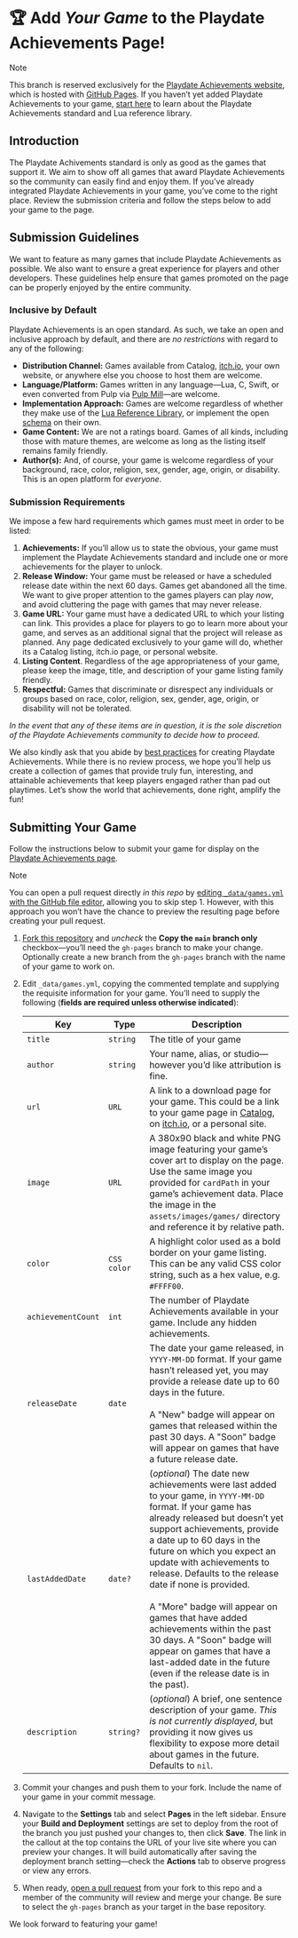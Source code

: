 # 🏆 Add _Your Game_ to the Playdate Achievements Page!

> [!NOTE]
> This branch is reserved exclusively for the [Playdate Achievements website](https://playdatesquad.github.io/pd-achievements/), which is hosted with [GitHub Pages](https://pages.github.com). If you haven’t yet added Playdate Achievements to your game, [start here](https://github.com/PlaydateSquad/pd-achievements) to learn about the Playdate Achievements standard and Lua reference library.

## Introduction

The Playdate Achivements standard is only as good as the games that support it. We aim to show off all games that award Playdate Achievements so the community can easily find and enjoy them. If you’ve already integrated Playdate Achievements in your game, you’ve come to the right place. Review the submission criteria and follow the steps below to add your game to the page.

## Submission Guidelines

We want to feature as many games that include Playdate Achievements as possible. We also want to ensure a great experience for players and other developers. These guidelines help ensure that games promoted on the page can be properly enjoyed by the entire community.

### Inclusive by Default

Playdate Achievements is an open standard. As such, we take an open and inclusive approach by default, and there are _no restrictions_ with regard to any of the following:

- **Distribution Channel:** Games available from Catalog, [itch.io](itch.io), your own website, or anywhere else you choose to host them are welcome.
- **Language/Platform:** Games written in any language—Lua, C, Swift, or even converted from Pulp via [Pulp Mill](https://github.com/nstbayless/pulp-to-lua)—are welcome.
- **Implementation Approach:** Games are welcome regardless of whether they make use of the [Lua Reference Library](https://github.com/PlaydateSquad/pd-achievements/blob/main/README.md#documentation), or implement the open [schema](https://github.com/PlaydateSquad/pd-achievements/blob/main/achievements.schema.json) on their own.
- **Game Content:** We are not a ratings board. Games of all kinds, including those with mature themes, are welcome as long as the listing itself remains family friendly.
- **Author(s):** And, of course, your game is welcome regardless of your background, race, color, religion, sex, gender, age, origin, or disability. This is an open platform for _everyone_.

### Submission Requirements

We impose a few hard requirements which games must meet in order to be listed:

1. **Achievements:** If you’ll allow us to state the obvious, your game must implement the Playdate Achievements standard and include one or more achievements for the player to unlock.
2. **Release Window:** Your game must be released or have a scheduled release date within the next 60 days. Games get abandoned all the time. We want to give proper attention to the games players can play _now_, and avoid cluttering the page with games that may never release.
3. **Game URL:** Your game must have a dedicated URL to which your listing can link. This provides a place for players to go to learn more about your game, and serves as an additional signal that the project will release as planned. Any page dedicated exclusively to your game will do, whether its a Catalog listing, itch.io page, or personal website.
4. **Listing Content**. Regardless of the age appropriateness of your game, please keep the image, title, and description of your game listing family friendly.
5. **Respectful:** Games that discriminate or disrespect any individuals or groups based on race, color, religion, sex, gender, age, origin, or disability will not be tolerated.

_In the event that any of these items are in question, it is the sole discretion of the Playdate Achievements community to decide how to proceed._

We also kindly ask that you abide by [best practices](https://gurtt.dev/trophy-case/dev) for creating Playdate Achievements. While there is no review process, we hope you’ll help us create a collection of games that provide truly fun, interesting, and attainable achievements that keep players engaged rather than pad out playtimes. Let’s show the world that achievements, done right, amplify the fun!

## Submitting Your Game

Follow the instructions below to submit your game for display on the [Playdate Achievements page](https://playdatesquad.github.io/pd-achievements/).

> [!NOTE]
> You can open a pull request directly _in this repo_ by [editing `_data/games.yml` with the GitHub file editor](https://github.com/PlaydateSquad/pd-achievements/edit/gh-pages/_data/games.yml), allowing you to skip step 1. However, with this approach you won’t have the chance to preview the resulting page before creating your pull request.

1. [Fork this repository](https://github.com/PlaydateSquad/pd-achievements/fork) and _uncheck_ the **Copy the `main` branch only** checkbox—you’ll need the `gh-pages` branch to make your change. Optionally create a new branch from the `gh-pages` branch with the name of your game to work on.

2. Edit `_data/games.yml`, copying the commented template and supplying the requisite information for your game. You’ll need to supply the following (**fields are required unless otherwise indicated**):

   | Key                | Type        | Description                                                                                                                                                                                                                                                                                                                                                                                                                                                                                                                                               |
   | ------------------ | ----------- | --------------------------------------------------------------------------------------------------------------------------------------------------------------------------------------------------------------------------------------------------------------------------------------------------------------------------------------------------------------------------------------------------------------------------------------------------------------------------------------------------------------------------------------------------------- |
   | `title`            | `string`    | The title of your game                                                                                                                                                                                                                                                                                                                                                                                                                                                                                                                                    |
   | `author`           | `string`    | Your name, alias, or studio—however you’d like attribution is fine.                                                                                                                                                                                                                                                                                                                                                                                                                                                                                       |
   | `url`              | `URL`       | A link to a download page for your game. This could be a link to your game page in [Catalog](https://play.date/games), on [itch.io](itch.io), or a personal site.                                                                                                                                                                                                                                                                                                                                                                                         |
   | `image`            | `URL`       | A 380x90 black and white PNG image featuring your game’s cover art to display on the page. Use the same image you provided for `cardPath` in your game’s achievement data. Place the image in the `assets/images/games/` directory and reference it by relative path.                                                                                                                                                                                                                                                                                     |
   | `color`            | `CSS color` | A highlight color used as a bold border on your game listing. This can be any valid CSS color string, such as a hex value, e.g. `#FFFF00`.                                                                                                                                                                                                                                                                                                                                                                                                                |
   | `achievementCount` | `int`       | The number of Playdate Achievements available in your game. Include any hidden achievements.                                                                                                                                                                                                                                                                                                                                                                                                                                                              |
   | `releaseDate`      | `date`      | The date your game released, in `YYYY-MM-DD` format. If your game hasn’t released yet, you may provide a release date up to 60 days in the future. <br><br> A "New" badge will appear on games that released within the past 30 days. A "Soon" badge will appear on games that have a future release date.                                                                                                                                                                                                                                                |
   | `lastAddedDate`    | `date?`     | (_optional_) The date new achievements were last added to your game, in `YYYY-MM-DD` format. If your game has already released but doesn’t yet support achievements, provide a date up to 60 days in the future on which you expect an update with achievements to release. Defaults to the release date if none is provided. <br><br> A "More" badge will appear on games that have added achievements within the past 30 days. A "Soon" badge will appear on games that have a last-added date in the future (even if the release date is in the past). |
   | `description`      | `string?`   | (_optional_) A brief, one sentence description of your game. _This is not currently displayed_, but providing it now gives us flexibility to expose more detail about games in the future. Defaults to `nil`.                                                                                                                                                                                                                                                                                                                                             |

3. Commit your changes and push them to your fork. Include the name of your game in your commit message.

4. Navigate to the **Settings** tab and select **Pages** in the left sidebar. Ensure your **Build and Deployment** settings are set to deploy from the root of the branch you just pushed your changes to, then click **Save**. The link in the callout at the top contains the URL of your live site where you can preview your changes. It will build automatically after saving the deployment branch setting—check the **Actions** tab to observe progress or view any errors.

5. When ready, [open a pull request](https://github.com/PlaydateSquad/pd-achievements/compare/gh-pages...gh-pages) from your fork to this repo and a member of the community will review and merge your change. Be sure to select the `gh-pages` branch as your target in the base repository.

We look forward to featuring your game!
